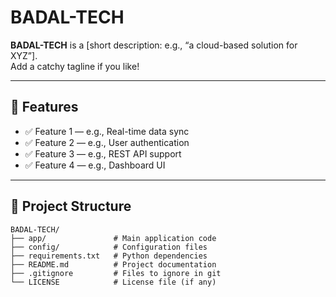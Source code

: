 # BADAL-TECH

**BADAL-TECH** is a [short description: e.g., “a cloud-based solution for XYZ”].  
Add a catchy tagline if you like!

---

## 🚀 Features

- ✅ Feature 1 — e.g., Real-time data sync
- ✅ Feature 2 — e.g., User authentication
- ✅ Feature 3 — e.g., REST API support
- ✅ Feature 4 — e.g., Dashboard UI

---

## 📁 Project Structure

```plaintext
BADAL-TECH/
├── app/               # Main application code
├── config/            # Configuration files
├── requirements.txt   # Python dependencies
├── README.md          # Project documentation
├── .gitignore         # Files to ignore in git
└── LICENSE            # License file (if any)

